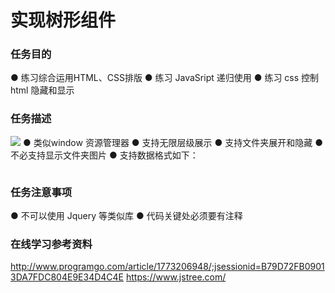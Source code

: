# 实现树形组件
### 任务目的
● 练习综合运用HTML、CSS排版
● 练习 JavaSript 递归使用
● 练习 css 控制 html 隐藏和显示

### 任务描述
![](https://johnchow2017.github.io/JohnChow-demo/1487843670948671f49317f95debe1c90dfd86167bc30.png)
● 类似window 资源管理器
● 支持无限层级展示
● 支持文件夹展开和隐藏
● 不必支持显示文件夹图片
● 支持数据格式如下：
```var nodes = [ {name: "父节点1", children: [ {name: "子节点1"}, {name: "子节点2"} ]}, {name: "父节点2", children: [ {name: "子节点3"}, {name: "子节点4", children:[ {name:"子节点5"} ]} ]} ];
```

### 任务注意事项

● 不可以使用 Jquery 等类似库
● 代码关键处必须要有注释

### 在线学习参考资料

http://www.programgo.com/article/1773206948/;jsessionid=B79D72FB09013DA7FDC804E9E34D4C4E
https://www.jstree.com/
